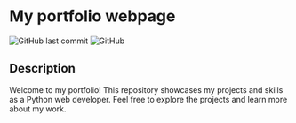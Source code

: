 # My portfolio webpage

![GitHub last commit](https://img.shields.io/github/last-commit/sh4dowpunk/sh4dowpunk.github.io)
![GitHub](https://img.shields.io/github/license/sh4dowpunk/sh4dowpunk.github.io)

## Description

Welcome to my portfolio! This repository showcases my projects and skills as a Python web developer. Feel free to explore the projects and learn more about my work.


